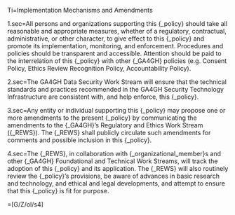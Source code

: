 Ti=Implementation Mechanisms and Amendments

1.sec=All persons and organizations supporting this {_policy} should take all reasonable and appropriate measures, whether of a regulatory, contractual, administrative, or other character, to give effect to this {_policy} and promote its implementation, monitoring, and enforcement. Procedures and policies should be transparent and accessible. Attention should be paid to the interrelation of this {_policy} with other {_GA4GH} policies (e.g. Consent Policy, Ethics Review Recognition Policy, Accountability Policy).

2.sec=The GA4GH Data Security Work Stream will ensure that the technical standards and practices recommended in the GA4GH Security Technology Infrastructure are consistent with, and help enforce, this {_policy}.

3.sec=Any entity or individual supporting this {_policy} may propose one or more amendments to the present {_policy} by communicating the amendments to the {_GA4GH}’s Regulatory and Ethics Work Stream ({_REWS}). The {_REWS} shall publicly circulate such amendments for comments and possible inclusion in this {_policy}.

4.sec=The {_REWS}, in collaboration with {_organizational_member}s and other {_GA4GH} Foundational and Technical Work Streams, will track the adoption of this {_policy} and its application. The {_REWS} will also routinely review the {_policy}’s provisions, be aware of advances in basic research and technology, and ethical and legal developments, and attempt to ensure that this {_policy} is fit for purpose.

=[G/Z/ol/s4]
